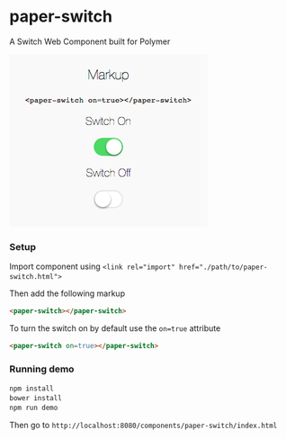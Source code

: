 paper-switch
============

A Switch Web Component built for Polymer

![paper-switch](https://raw.githubusercontent.com/ankurp/paper-switch/master/screenshot.png)

### Setup

Import component using `<link rel="import" href="./path/to/paper-switch.html">`

Then add the following markup

```html
<paper-switch></paper-switch>
```

To turn the switch on by default use the `on=true` attribute

```html
<paper-switch on=true></paper-switch>
```

### Running demo

```bash
npm install
bower install
npm run demo
```
Then go to `http://localhost:8080/components/paper-switch/index.html`
